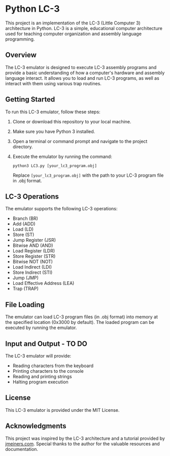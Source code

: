 # Python LC-3

This project is an implementation of the LC-3 (Little Computer 3) architecture in Python. LC-3 is a simple, educational computer architecture used for teaching computer organization and assembly language programming.

## Overview

The LC-3 emulator is designed to execute LC-3 assembly programs and provide a basic understanding of how a computer's hardware and assembly language interact. It allows you to load and run LC-3 programs, as well as interact with them using various trap routines.

## Getting Started

To run this LC-3 emulator, follow these steps:

1. Clone or download this repository to your local machine.
2. Make sure you have Python 3 installed.
3. Open a terminal or command prompt and navigate to the project directory.
4. Execute the emulator by running the command:

   ```
   python3 LC3.py [your_lc3_program.obj]
   ```

   Replace `[your_lc3_program.obj]` with the path to your LC-3 program file in .obj format.

## LC-3 Operations

The emulator supports the following LC-3 operations:

- Branch (BR)
- Add (ADD)
- Load (LD)
- Store (ST)
- Jump Register (JSR)
- Bitwise AND (AND)
- Load Register (LDR)
- Store Register (STR)
- Bitwise NOT (NOT)
- Load Indirect (LDI)
- Store Indirect (STI)
- Jump (JMP)
- Load Effective Address (LEA)
- Trap (TRAP)

## File Loading

The emulator can load LC-3 program files (in .obj format) into memory at the specified location (0x3000 by default). The loaded program can be executed by running the emulator.

## Input and Output - TO DO

The LC-3 emulator will provide:

- Reading characters from the keyboard
- Printing characters to the console
- Reading and printing strings
- Halting program execution

## License

This LC-3 emulator is provided under the MIT License.

## Acknowledgments

This project was inspired by the LC-3 architecture and a tutorial provided by [jmeiners.com](https://www.jmeiners.com/lc3-vm/). Special thanks to the author for the valuable resources and documentation.
